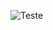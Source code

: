 ![Teste](https://images.crazygames.com/worldshardestgame.png?auto=format%2Ccompress&q=45&cs=strip&w=216&h=120&fit=crop)
